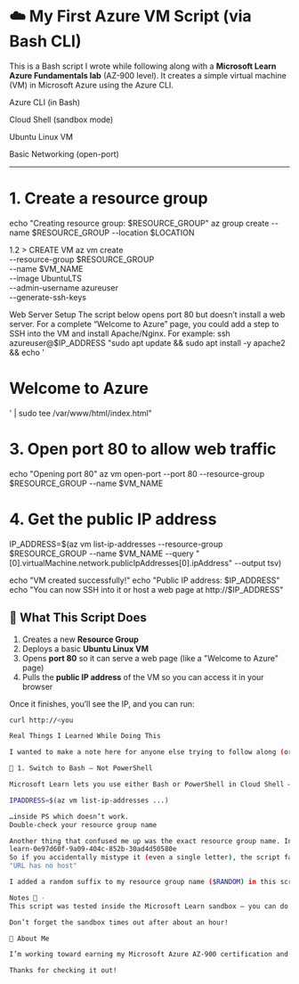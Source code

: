 # ☁️ My First Azure VM Script (via Bash CLI)

This is a Bash script I wrote while following along with a **Microsoft Learn Azure Fundamentals lab** (AZ-900 level). It creates a simple virtual machine (VM) in Microsoft Azure using the Azure CLI.

Azure CLI (in Bash)

Cloud Shell (sandbox mode)

Ubuntu Linux VM

Basic Networking (open-port)

---

# 1. Create a resource group
echo "Creating resource group: $RESOURCE_GROUP"
az group create --name $RESOURCE_GROUP --location $LOCATION

1.2 > CREATE VM 
az vm create \
--resource-group $RESOURCE_GROUP \
--name $VM_NAME \
--image UbuntuLTS \
--admin-username azureuser \
--generate-ssh-keys

Web Server Setup 
The script below opens port 80 but doesn’t install a web server. For a complete “Welcome to Azure” page, you could add a step to SSH into the VM and install Apache/Nginx. For example:
ssh azureuser@$IP_ADDRESS "sudo apt update && sudo apt install -y apache2 && echo '<h1>Welcome to Azure</h1>' | sudo tee /var/www/html/index.html"

# 3. Open port 80 to allow web traffic
echo "Opening port 80"
az vm open-port --port 80 --resource-group $RESOURCE_GROUP --name $VM_NAME

# 4. Get the public IP address
IP_ADDRESS=$(az vm list-ip-addresses --resource-group $RESOURCE_GROUP --name $VM_NAME --query "[0].virtualMachine.network.publicIpAddresses[0].ipAddress" --output tsv)

echo "VM created successfully!"
echo "Public IP address: $IP_ADDRESS"
echo "You can now SSH into it or host a web page at http://$IP_ADDRESS"

## 🧠 What This Script Does

1. Creates a new **Resource Group**
2. Deploys a basic **Ubuntu Linux VM**
3. Opens **port 80** so it can serve a web page (like a "Welcome to Azure" page)
4. Pulls the **public IP address** of the VM so you can access it in your browser

Once it finishes, you’ll see the IP, and you can run:
```bash
curl http://<you

Real Things I Learned While Doing This

I wanted to make a note here for anyone else trying to follow along (or myself, if I ever forget!):

🔄 1. Switch to Bash — Not PowerShell

Microsoft Learn lets you use either Bash or PowerShell in Cloud Shell — but most tutorials are written in Bash, and I initially got stuck because I was trying to run Bash-style variable assignments like this:

IPADDRESS=$(az vm list-ip-addresses ...)

…inside PS which doesn’t work.
Double-check your resource group name

Another thing that confused me up was the exact resource group name. In the Microsoft Learn sandbox, it auto-generates names like:
learn-0e97d60f-9a09-404c-852b-30ad4d50580e
So if you accidentally mistype it (even a single letter), the script fails silently or gives weird errors like:
"URL has no host"

I added a random suffix to my resource group name ($RANDOM) in this script just to make it easier for testing.

Notes 📝 - 
This script was tested inside the Microsoft Learn sandbox — you can do it for free using their guided labs.

Don’t forget the sandbox times out after about an hour!

👋 About Me

I’m working toward earning my Microsoft Azure AZ-900 certification and looking to break into tech — especially roles related to IT support, cloud, or infrastructure. This is one of my first hands-on cloud projects.

Thanks for checking it out!
